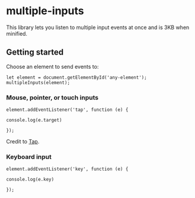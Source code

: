 # multiple-inputs

This library lets you listen to multiple input events at once and is 3KB when minified.

## Getting started

Choose an element to send events to:


```
let element = document.getElementById('any-element');
multipleInputs(element);

```


### Mouse, pointer, or touch inputs
```
element.addEventListener('tap', function (e) {

console.log(e.target)

});

```
Credit to [Tap](https://github.com/pukhalski/tap).


### Keyboard input
```
element.addEventListener('key', function (e) {

console.log(e.key)

});

```
